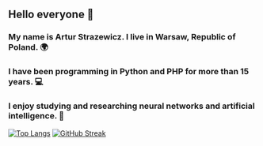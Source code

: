 ## Hello everyone 👋  
### My name is Artur Strazewicz. I live in Warsaw, Republic of Poland. 🌍  
### I have been programming in Python and PHP for more than 15 years. 💻  
### I enjoy studying and researching neural networks and artificial intelligence. 🤖  
[![Top Langs](https://github-readme-stats.vercel.app/api/top-langs/?username=istark)](https://github.com/istark/) [![GitHub Streak](https://streak-stats.demolab.com/?user=istark)](https://github.com/istark)
<!--
**iStark/iStark** is a ✨ _special_ ✨ repository because its `README.md` (this file) appears on your GitHub profile.

Here are some ideas to get you started:

- 🔭 I’m currently working on ...
- 🌱 I’m currently learning ...
- 👯 I’m looking to collaborate on ...
- 🤔 I’m looking for help with ...
- 💬 Ask me about ...
- 📫 How to reach me: ...
- 😄 Pronouns: ...
- ⚡ Fun fact: ...
-->
